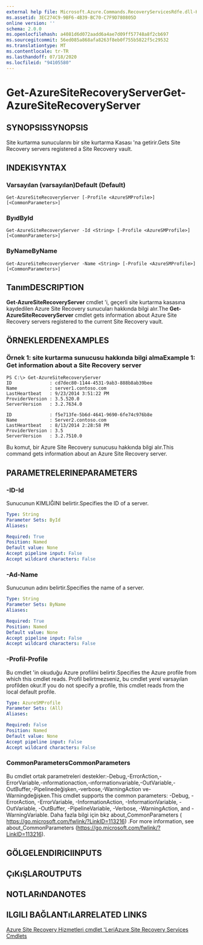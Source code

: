 ```yaml
---
external help file: Microsoft.Azure.Commands.RecoveryServicesRdfe.dll-Help.xml
ms.assetid: 3EC274C9-9BF6-4B39-BC70-C7F9D780805D
online version: ''
schema: 2.0.0
ms.openlocfilehash: a4081d6d072aadd6a4ae7d09ff57748a8f2cb697
ms.sourcegitcommit: 56ed085a868afa8263f8eb0f755b5822f5c29532
ms.translationtype: MT
ms.contentlocale: tr-TR
ms.lasthandoff: 07/18/2020
ms.locfileid: "94105580"
---
```

# <span data-ttu-id="939a2-101">Get-AzureSiteRecoveryServer</span><span class="sxs-lookup"><span data-stu-id="939a2-101">Get-AzureSiteRecoveryServer</span></span>

## <span data-ttu-id="939a2-102">SYNOPSIS</span><span class="sxs-lookup"><span data-stu-id="939a2-102">SYNOPSIS</span></span>
<span data-ttu-id="939a2-103">Site kurtarma sunucularını bir site kurtarma Kasası 'na getirir.</span><span class="sxs-lookup"><span data-stu-id="939a2-103">Gets Site Recovery servers registered a Site Recovery vault.</span></span>

## <span data-ttu-id="939a2-104">INDEKI</span><span class="sxs-lookup"><span data-stu-id="939a2-104">SYNTAX</span></span>

### <span data-ttu-id="939a2-105">Varsayılan (varsayılan)</span><span class="sxs-lookup"><span data-stu-id="939a2-105">Default (Default)</span></span>
```
Get-AzureSiteRecoveryServer [-Profile <AzureSMProfile>] [<CommonParameters>]
```

### <span data-ttu-id="939a2-106">Byıd</span><span class="sxs-lookup"><span data-stu-id="939a2-106">ById</span></span>
```
Get-AzureSiteRecoveryServer -Id <String> [-Profile <AzureSMProfile>] [<CommonParameters>]
```

### <span data-ttu-id="939a2-107">ByName</span><span class="sxs-lookup"><span data-stu-id="939a2-107">ByName</span></span>
```
Get-AzureSiteRecoveryServer -Name <String> [-Profile <AzureSMProfile>] [<CommonParameters>]
```

## <span data-ttu-id="939a2-108">Tanım</span><span class="sxs-lookup"><span data-stu-id="939a2-108">DESCRIPTION</span></span>
<span data-ttu-id="939a2-109">**Get-AzureSiteRecoveryServer** cmdlet 'i, geçerli site kurtarma kasasına kaydedilen Azure Site Recovery sunucuları hakkında bilgi alır.</span><span class="sxs-lookup"><span data-stu-id="939a2-109">The **Get-AzureSiteRecoveryServer** cmdlet gets information about Azure Site Recovery servers registered to the current Site Recovery vault.</span></span>

## <span data-ttu-id="939a2-110">ÖRNEKLERDEN</span><span class="sxs-lookup"><span data-stu-id="939a2-110">EXAMPLES</span></span>

### <span data-ttu-id="939a2-111">Örnek 1: site kurtarma sunucusu hakkında bilgi alma</span><span class="sxs-lookup"><span data-stu-id="939a2-111">Example 1: Get information about a Site Recovery server</span></span>
```
PS C:\> Get-AzureSiteRecoveryServer
ID              : cd7dec80-1144-4531-9ab3-888b8ab39bee
Name            : server1.contoso.com
LastHeartbeat   : 9/23/2014 3:51:22 PM
ProviderVersion : 3.5.520.0
ServerVersion   : 3.2.7634.0

ID              : f5e713fe-5b6d-4641-9690-6fe74c976b8e
Name            : Server2.contoso.com
LastHeartbeat   : 8/13/2014 2:28:58 PM
ProviderVersion : 3.5
ServerVersion   : 3.2.7510.0
```

<span data-ttu-id="939a2-112">Bu komut, bir Azure Site Recovery sunucusu hakkında bilgi alır.</span><span class="sxs-lookup"><span data-stu-id="939a2-112">This command gets information about an Azure Site Recovery server.</span></span>

## <span data-ttu-id="939a2-113">PARAMETRELERINE</span><span class="sxs-lookup"><span data-stu-id="939a2-113">PARAMETERS</span></span>

### <span data-ttu-id="939a2-114">-ID</span><span class="sxs-lookup"><span data-stu-id="939a2-114">-Id</span></span>
<span data-ttu-id="939a2-115">Sunucunun KIMLIĞINI belirtir.</span><span class="sxs-lookup"><span data-stu-id="939a2-115">Specifies the ID of a server.</span></span>

```yaml
Type: String
Parameter Sets: ById
Aliases: 

Required: True
Position: Named
Default value: None
Accept pipeline input: False
Accept wildcard characters: False
```

### <span data-ttu-id="939a2-116">-Ad</span><span class="sxs-lookup"><span data-stu-id="939a2-116">-Name</span></span>
<span data-ttu-id="939a2-117">Sunucunun adını belirtir.</span><span class="sxs-lookup"><span data-stu-id="939a2-117">Specifies the name of a server.</span></span>

```yaml
Type: String
Parameter Sets: ByName
Aliases: 

Required: True
Position: Named
Default value: None
Accept pipeline input: False
Accept wildcard characters: False
```

### <span data-ttu-id="939a2-118">-Profil</span><span class="sxs-lookup"><span data-stu-id="939a2-118">-Profile</span></span>
<span data-ttu-id="939a2-119">Bu cmdlet 'in okuduğu Azure profilini belirtir.</span><span class="sxs-lookup"><span data-stu-id="939a2-119">Specifies the Azure profile from which this cmdlet reads.</span></span>
<span data-ttu-id="939a2-120">Profil belirtmezseniz, bu cmdlet yerel varsayılan profilden okur.</span><span class="sxs-lookup"><span data-stu-id="939a2-120">If you do not specify a profile, this cmdlet reads from the local default profile.</span></span>

```yaml
Type: AzureSMProfile
Parameter Sets: (All)
Aliases: 

Required: False
Position: Named
Default value: None
Accept pipeline input: False
Accept wildcard characters: False
```

### <span data-ttu-id="939a2-121">CommonParameters</span><span class="sxs-lookup"><span data-stu-id="939a2-121">CommonParameters</span></span>
<span data-ttu-id="939a2-122">Bu cmdlet ortak parametreleri destekler:-Debug,-ErrorAction,-ErrorVariable,-ınformationaction,-ınformationvariable,-OutVariable,-OutBuffer,-Pipelinedeğişken,-verbose,-WarningAction ve-Warningdeğişken.</span><span class="sxs-lookup"><span data-stu-id="939a2-122">This cmdlet supports the common parameters: -Debug, -ErrorAction, -ErrorVariable, -InformationAction, -InformationVariable, -OutVariable, -OutBuffer, -PipelineVariable, -Verbose, -WarningAction, and -WarningVariable.</span></span> <span data-ttu-id="939a2-123">Daha fazla bilgi için bkz about_CommonParameters ( https://go.microsoft.com/fwlink/?LinkID=113216) .</span><span class="sxs-lookup"><span data-stu-id="939a2-123">For more information, see about_CommonParameters (https://go.microsoft.com/fwlink/?LinkID=113216).</span></span>

## <span data-ttu-id="939a2-124">GÖLGELENDIRICI</span><span class="sxs-lookup"><span data-stu-id="939a2-124">INPUTS</span></span>

## <span data-ttu-id="939a2-125">ÇıKıŞLAR</span><span class="sxs-lookup"><span data-stu-id="939a2-125">OUTPUTS</span></span>

## <span data-ttu-id="939a2-126">NOTLARıNDA</span><span class="sxs-lookup"><span data-stu-id="939a2-126">NOTES</span></span>

## <span data-ttu-id="939a2-127">ILGILI BAĞLANTıLAR</span><span class="sxs-lookup"><span data-stu-id="939a2-127">RELATED LINKS</span></span>

[<span data-ttu-id="939a2-128">Azure Site Recovery Hizmetleri cmdlet 'Leri</span><span class="sxs-lookup"><span data-stu-id="939a2-128">Azure Site Recovery Services Cmdlets</span></span>](./Azure.SiteRecoveryServices.md)


